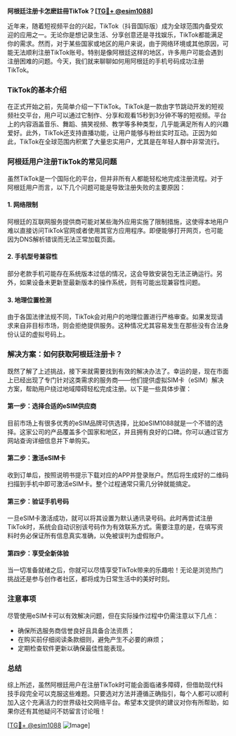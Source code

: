 **阿根廷注册卡怎麽註冊TikTok？[[TG💪+ @esim1088](https://t.me/s/esim1088)]**

近年来，随着短视频平台的兴起，TikTok（抖音国际版）成为全球范围内备受欢迎的应用之一。无论你是想记录生活、分享创意还是寻找娱乐，TikTok都能满足你的需求。然而，对于某些国家或地区的用户来说，由于网络环境或其他原因，可能无法顺利注册TikTok账号。特别是像阿根廷这样的地区，许多用户可能会遇到注册困难的问题。今天，我们就来聊聊如何用阿根廷的手机号码成功注册TikTok。

### TikTok的基本介绍

在正式开始之前，先简单介绍一下TikTok。TikTok是一款由字节跳动开发的短视频社交平台，用户可以通过它制作、分享和观看15秒到3分钟不等的短视频。平台上的内容涵盖音乐、舞蹈、搞笑视频、教学等多种类型，几乎能满足所有人的兴趣爱好。此外，TikTok还支持直播功能，让用户能够与粉丝实时互动。正因为如此，TikTok在全球范围内积累了大量忠实用户，尤其是在年轻人群中非常流行。

### 阿根廷用户注册TikTok的常见问题

虽然TikTok是一个国际化的平台，但并非所有人都能轻松地完成注册流程。对于阿根廷用户而言，以下几个问题可能是导致注册失败的主要原因：

#### 1. 网络限制
阿根廷的互联网服务提供商可能对某些海外应用实施了限制措施，这使得本地用户难以直接访问TikTok官网或者使用其官方应用程序。即便能够打开网页，也可能因为DNS解析错误而无法正常加载页面。

#### 2. 手机型号兼容性
部分老款手机可能存在系统版本过低的情况，这会导致安装包无法正确运行。另外，如果设备未更新至最新版本的操作系统，则有可能出现兼容性问题。

#### 3. 地理位置检测
由于各国法律法规不同，TikTok会对用户的地理位置进行严格审查。如果发现请求来自非目标市场，则会拒绝提供服务。这种情况尤其容易发生在那些没有合法身份认证的虚拟号码上。

### 解决方案：如何获取阿根廷注册卡？

既然了解了上述挑战，接下来就需要找到有效的解决办法了。幸运的是，现在市面上已经出现了专门针对这类需求的服务商——他们提供虚拟SIM卡（eSIM）解决方案，帮助用户绕过地域障碍轻松完成注册。以下是一些具体步骤：

#### 第一步：选择合适的eSIM供应商
目前市场上有很多优秀的eSIM品牌可供选择，比如eSIM1088就是一个不错的选择。这家公司的产品覆盖多个国家和地区，并且拥有良好的口碑。你可以通过官方网站查询详细信息并下单购买。

#### 第二步：激活eSIM卡
收到订单后，按照说明书提示下载对应的APP并登录账户。然后将生成好的二维码扫描到手机中即可激活eSIM卡。整个过程通常只需几分钟就能搞定。

#### 第三步：验证手机号码
一旦eSIM卡激活成功，就可以将其设置为默认通讯录号码。此时再尝试注册TikTok时，系统会自动识别该号码作为有效联系方式。需要注意的是，在填写资料时务必保证所有信息真实准确，以免被误判为虚假账户。

#### 第四步：享受全新体验
当一切准备就绪之后，你就可以尽情享受TikTok带来的乐趣啦！无论是浏览热门挑战还是参与创作者社区，都将成为日常生活中的美好时刻。

### 注意事项

尽管使用eSIM卡可以有效解决问题，但在实际操作过程中仍需注意以下几点：
- 确保所选服务商信誉良好且具备合法资质；
- 在购买前仔细阅读条款细则，避免产生不必要的麻烦；
- 定期检查软件更新以确保最佳性能表现。

### 总结

综上所述，虽然阿根廷用户在注册TikTok时可能会面临诸多障碍，但借助现代科技手段完全可以克服这些难题。只要选对方法并遵循正确指引，每个人都可以顺利加入这个充满活力的世界级社交网络平台。希望本文提供的建议对你有所帮助，如果你还有其他疑问不妨留言讨论哦！

[[TG💪+ @esim1088](https://t.me/s/esim1088) ![Image](https://i.postimg.cc/4NQfJmqS/Snipaste-2025-05-13-00-14-12.png)]
